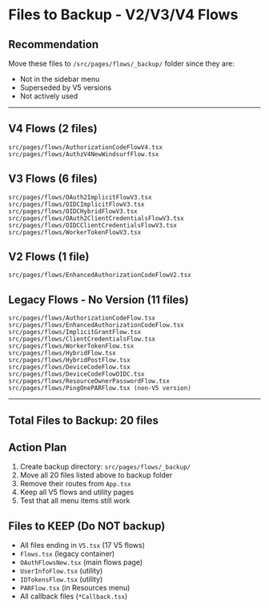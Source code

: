# Files to Backup - V2/V3/V4 Flows

## Recommendation
Move these files to `/src/pages/flows/_backup/` folder since they are:
- Not in the sidebar menu
- Superseded by V5 versions
- Not actively used

---

## V4 Flows (2 files)
```
src/pages/flows/AuthorizationCodeFlowV4.tsx
src/pages/flows/AuthzV4NewWindsurfFlow.tsx
```

## V3 Flows (6 files)
```
src/pages/flows/OAuth2ImplicitFlowV3.tsx
src/pages/flows/OIDCImplicitFlowV3.tsx
src/pages/flows/OIDCHybridFlowV3.tsx
src/pages/flows/OAuth2ClientCredentialsFlowV3.tsx
src/pages/flows/OIDCClientCredentialsFlowV3.tsx
src/pages/flows/WorkerTokenFlowV3.tsx
```

## V2 Flows (1 file)
```
src/pages/flows/EnhancedAuthorizationCodeFlowV2.tsx
```

## Legacy Flows - No Version (11 files)
```
src/pages/flows/AuthorizationCodeFlow.tsx
src/pages/flows/EnhancedAuthorizationCodeFlow.tsx
src/pages/flows/ImplicitGrantFlow.tsx
src/pages/flows/ClientCredentialsFlow.tsx
src/pages/flows/WorkerTokenFlow.tsx
src/pages/flows/HybridFlow.tsx
src/pages/flows/HybridPostFlow.tsx
src/pages/flows/DeviceCodeFlow.tsx
src/pages/flows/DeviceCodeFlowOIDC.tsx
src/pages/flows/ResourceOwnerPasswordFlow.tsx
src/pages/flows/PingOnePARFlow.tsx (non-V5 version)
```

---

## Total Files to Backup: 20 files

## Action Plan
1. Create backup directory: `src/pages/flows/_backup/`
2. Move all 20 files listed above to backup folder
3. Remove their routes from `App.tsx`
4. Keep all V5 flows and utility pages
5. Test that all menu items still work

## Files to KEEP (Do NOT backup)
- All files ending in `V5.tsx` (17 V5 flows)
- `Flows.tsx` (legacy container)
- `OAuthFlowsNew.tsx` (main flows page)
- `UserInfoFlow.tsx` (utility)
- `IDTokensFlow.tsx` (utility)
- `PARFlow.tsx` (in Resources menu)
- All callback files (`*Callback.tsx`)
